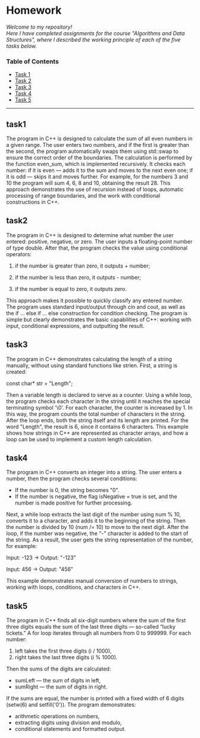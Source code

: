 # Homework
*Welcome to my repository!  
Here I have completed assignments for the course "Algorithms and Data Structures", where I described the working principle of each of the five tasks below.*
### Table of Contents
- [Task 1](#task1)
- [Task 2](#task2)
- [Task 3](#task3)
- [Task 4](#task4)
- [Task 5](#task5)

---

   ## task1
The program in C++ is designed to calculate the sum of all even numbers in a given range. The user enters two numbers, and if the first is greater than the second, the program automatically swaps them using std::swap to ensure the correct order of the boundaries.
The calculation is performed by the function even_sum, which is implemented recursively. It checks each number: if it is even — adds it to the sum and moves to the next even one; if it is odd — skips it and moves further.
For example, for the numbers 3 and 10 the program will sum 4, 6, 8 and 10, obtaining the result 28. This approach demonstrates the use of recursion instead of loops, automatic processing of range boundaries, and the work with conditional constructions in C++.

  ## task2

The program in C++ is designed to determine what number the user entered: positive, negative, or zero.
The user inputs a floating-point number of type double. After that, the program checks the value using conditional operators:

1. if the number is greater than zero, it outputs + number;

2. if the number is less than zero, it outputs - number;

3. if the number is equal to zero, it outputs zero.

This approach makes it possible to quickly classify any entered number. The program uses standard input/output through cin and cout, as well as the if ... else if ... else construction for condition checking.
The program is simple but clearly demonstrates the basic capabilities of C++: working with input, conditional expressions, and outputting the result.

  ## task3

The program in C++ demonstrates calculating the length of a string manually, without using standard functions like strlen.
First, a string is created:

const char* str = "Length";

Then a variable length is declared to serve as a counter.
Using a while loop, the program checks each character in the string until it reaches the special terminating symbol '\0'. For each character, the counter is increased by 1. In this way, the program counts the total number of characters in the string.
After the loop ends, both the string itself and its length are printed. For the word "Length", the result is 6, since it contains 6 characters.
This example shows how strings in C++ are represented as character arrays, and how a loop can be used to implement a custom length calculation.

  ## task4

The program in C++ converts an integer into a string.
The user enters a number, then the program checks several conditions:
- If the number is 0, the string becomes "0".
- If the number is negative, the flag isNegative = true is set, and the number is made positive for further processing.
  
Next, a while loop extracts the last digit of the number using num % 10, converts it to a character, and adds it to the beginning of the string. Then the number is divided by 10 (num /= 10) to move to the next digit.
After the loop, if the number was negative, the "-" character is added to the start of the string.
As a result, the user gets the string representation of the number, for example:

Input: -123 → Output: "-123"

Input: 456 → Output: "456"

This example demonstrates manual conversion of numbers to strings, working with loops, conditions, and characters in C++.

  ## task5

The program in C++ finds all six-digit numbers where the sum of the first three digits equals the sum of the last three digits — so-called “lucky tickets.”
A for loop iterates through all numbers from 0 to 999999. For each number:

1. left takes the first three digits (i / 1000),
2. right takes the last three digits (i % 1000).

Then the sums of the digits are calculated:

- sumLeft — the sum of digits in left,
- sumRight — the sum of digits in right.

If the sums are equal, the number is printed with a fixed width of 6 digits (setw(6) and setfill('0')).
The program demonstrates:

- arithmetic operations on numbers,
- extracting digits using division and modulo,
- conditional statements and formatted output.




